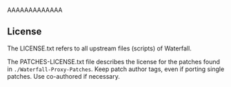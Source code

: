 AAAAAAAAAAAAA

## License
The LICENSE.txt refers to all upstream files (scripts) of Waterfall.

The PATCHES-LICENSE.txt file describes the license for the patches found in `./Waterfall-Proxy-Patches`.
Keep patch author tags, even if porting single patches. Use co-authored if necessary.